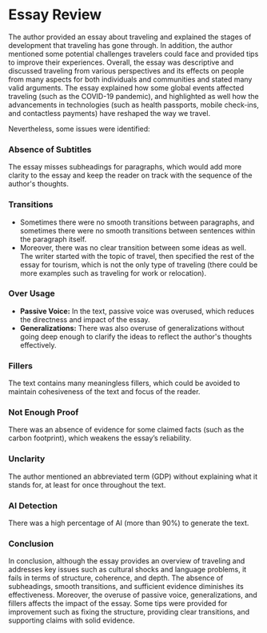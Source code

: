 # Essay Review

The author provided an essay about traveling and explained the stages of development that traveling has gone through. In addition, the author mentioned some potential challenges travelers could face and provided tips to improve their experiences. Overall, the essay was descriptive and discussed traveling from various perspectives and its effects on people from many aspects for both individuals and communities and stated many valid arguments. The essay explained how some global events affected traveling (such as the COVID-19 pandemic), and highlighted as well how the advancements in technologies (such as health passports, mobile check-ins, and contactless payments) have reshaped the way we travel.  

Nevertheless, some issues were identified:

### Absence of Subtitles  
The essay misses subheadings for paragraphs, which would add more clarity to the essay and keep the reader on track with the   sequence of the author's thoughts.  

### Transitions  
- Sometimes there were no smooth transitions between paragraphs, and sometimes there were no smooth transitions between sentences within the paragraph itself.  
- Moreover, there was no clear transition between some ideas as well. The writer started with the topic of travel, then specified the rest of the essay for tourism, which is not the only type of traveling (there could be more examples such as traveling for work or relocation).  

### Over Usage  
- **Passive Voice:** In the text, passive voice was overused, which reduces the directness and impact of the essay.
- **Generalizations:** There was also overuse of generalizations without going deep enough to clarify the ideas to reflect the author's thoughts effectively.

### Fillers  
The text contains many meaningless fillers, which could be avoided to maintain cohesiveness of the text and focus of the reader.  

### Not Enough Proof
There was an absence of evidence for some claimed facts (such as the carbon footprint), which weakens the essay’s reliability.  

### Unclarity  
The author mentioned an abbreviated term (GDP) without explaining what it stands for, at least for once throughout the text.

### AI Detection  
There was a high percentage of AI (more than 90%) to generate the text.


### Conclusion  
In conclusion, although the essay provides an overview of traveling and addresses key issues such as cultural shocks and language problems, it fails in terms of structure, coherence, and depth. The absence of subheadings, smooth transitions, and sufficient evidence diminishes its effectiveness. Moreover, the overuse of passive voice, generalizations, and fillers affects the impact of the essay. Some tips were provided for improvement such as fixing the structure, providing clear transitions, and supporting claims with solid evidence.
